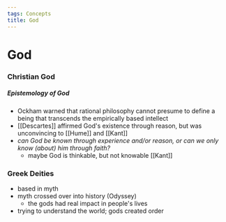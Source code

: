 ```yaml
---
tags: Concepts
title: God
---
```


# God

### Christian God
##### Epistemology of God
- Ockham warned that rational philosophy cannot presume to define a being that transcends the empirically based intellect
- [[Descartes]] affirmed God's existence through reason, but was unconvincing to [[Hume]] and [[Kant]] 
- *can God be known through experience and/or reason, or can we only know (about) him through faith?*
	- maybe God is thinkable, but not knowable [[Kant]]
	
	
### Greek Deities
- based in myth
- myth crossed over into history (Odyssey)
	- the gods had real impact in people's lives
- trying to understand the world; gods created order